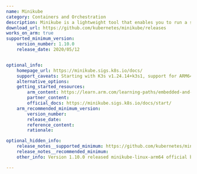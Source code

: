 ```yaml
---
name: Minikube
category: Containers and Orchestration
description: Minikube is a lightweight tool that enables you to run a single-node Kubernetes cluster locally on your machine. It's primarily used for development and testing purposes, allowing developers to experiment with Kubernetes without needing a full-fledged cloud environment.
download_url: https://github.com/kubernetes/minikube/releases
works_on_arm: true
supported_minimum_version:
    version_number: 1.10.0
    release_date: 2020/05/12


optional_info:
    homepage_url: https://minikube.sigs.k8s.io/docs/
    support_caveats: Starting with K3s v1.24.14+k3s1, support for ARM64 systems with 64KB page sizes was introduced. Earlier versions required a 4KB page size. For compatibility with 64KB page size systems, use v1.24.14+k3s1 or newer.
    alternative_options:
    getting_started_resources:
        arm_content: https://learn.arm.com/learning-paths/embedded-and-microcontrollers/cloud-native-deployment-on-hybrid-edge-systems/k3s/
        partner_content: 
        official_docs: https://minikube.sigs.k8s.io/docs/start/
    arm_recommended_minimum_version:
        version_number:
        release_date:
        reference_content: 
        rationale:

optional_hidden_info:
    release_notes__supported_minimum: https://github.com/kubernetes/minikube/releases/tag/v1.10.0
    release_notes__recommended_minimum:
    other_info: Version 1.10.0 released minikube-linux-arm64 official binary on GitHub releases.

---
```

